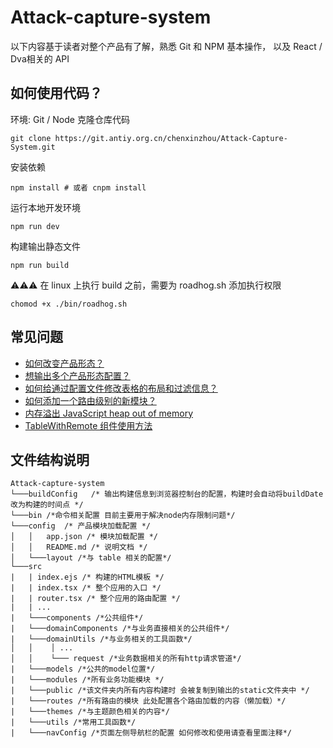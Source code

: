 # Attack-capture-system

以下内容基于读者对整个产品有了解，熟悉 Git 和 NPM 基本操作， 以及 React / Dva相关的 API

## 如何使用代码？
环境: Git / Node
克隆仓库代码
```shell
git clone https://git.antiy.org.cn/chenxinzhou/Attack-Capture-System.git
```
安装依赖 
```shell
npm install # 或者 cnpm install
```
运行本地开发环境
```shell
npm run dev 
```
构建输出静态文件
```
npm run build
```
⚠️⚠️⚠️ 在 linux 上执行 build 之前，需要为 roadhog.sh 添加执行权限

```
chomod +x ./bin/roadhog.sh
```
## 常见问题

* [如何改变产品形态？](/docs/HOW_TO_CHANGE_PRODUCT_TYPE.md)
* [想输出多个产品形态配置？](/docs/HOW_OUTPUT_MUL_APP_CONFIG.md)
* [如何给通过配置文件修改表格的布局和过滤信息？](/docs/HOW_CONFIG_LAYOUT.md)
* [如何添加一个路由级别的新模块？](/docs/HOW_TO_ADD_ROUTE_MODULE.md)
* [内存溢出 JavaScript heap out of memory](/docs/OUT_OF_MEMORY.md)
* [TableWithRemote 组件使用方法](./src/domainComponents/TableWithRemote/README.md)

## 文件结构说明
```
Attack-capture-system
└───buildConfig   /* 输出构建信息到浏览器控制台的配置，构建时会自动将buildDate改为构建的时间点 */
└───bin /*命令相关配置 目前主要用于解决node内存限制问题*/
└───config  /* 产品模块加载配置 */
│   │   app.json /* 模块加载配置 */
│   │   README.md /* 说明文档 */
│   └───layout /*与 table 相关的配置*/
└───src
|   | index.ejs /* 构建的HTML模板 */
|   | index.tsx /* 整个应用的入口 */
|   | router.tsx /* 整个应用的路由配置 */ 
|   | ... 
|   └───components /*公共组件*/
|   └───domainComponents /*与业务直接相关的公共组件*/
|   └───domainUtils /*与业务相关的工具函数*/
│   │    │ ...   
│   │    └─── request /*业务数据相关的所有http请求管道*/
|   └───models /*公共的model位置*/
|   └───modules /*所有业务功能模块 */
|   └───public /*该文件夹内所有内容构建时 会被复制到输出的static文件夹中 */
|   └───routes /*所有路由的模块 此处配置各个路由加载的内容（懒加载）*/
|   └───themes /*与主题颜色相关的内容*/
|   └───utils /*常用工具函数*/
|   └───navConfig /*页面左侧导航栏的配置 如何修改和使用请查看里面注释*/
```


